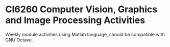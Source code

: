 # CI6260 Computer Vision, Graphics and Image Processing Activities

Weekly module activities using Matlab language, should be compatible with GNU Octave.
